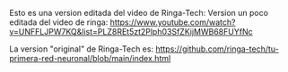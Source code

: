 Esto es una version editada del video de Ringa-Tech: Version un poco editada del video de ringa: https://www.youtube.com/watch?v=UNFFLJPW7KQ&list=PLZ8REt5zt2Plph03SfZKijMWB68FUYfNc

La version "original" de Ringa-Tech es: https://github.com/ringa-tech/tu-primera-red-neuronal/blob/main/index.html
